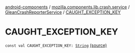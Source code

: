 [android-components](../../index.md) / [mozilla.components.lib.crash.service](../index.md) / [GleanCrashReporterService](index.md) / [CAUGHT_EXCEPTION_KEY](./-c-a-u-g-h-t_-e-x-c-e-p-t-i-o-n_-k-e-y.md)

# CAUGHT_EXCEPTION_KEY

`const val CAUGHT_EXCEPTION_KEY: `[`String`](https://kotlinlang.org/api/latest/jvm/stdlib/kotlin/-string/index.html) [(source)](https://github.com/mozilla-mobile/android-components/blob/master/components/lib/crash/src/main/java/mozilla/components/lib/crash/service/GleanCrashReporterService.kt#L38)